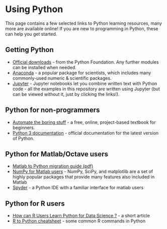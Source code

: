 # Using Python

This page contains a few selected links to Python learning resources, many more are available online!
If you are new to programming in Python, these can help you get started.

## Getting Python

- [Official downloads](https://www.python.org/downloads/) - from the Python Foundation. Any further modules can be installed when needed.
- [Anaconda](https://docs.anaconda.com/anaconda/install/) - a popular package for scientists, which includes many commonly-used numeric & scientific packages.
- [Jupyter](https://jupyter.org/install.html) - Jupyter notebooks let you combine written text with Python code - all the examples in this repository are written using Jupyter (but can be viewed without it, just by clicking the links!).

## Python for non-programmers

- [Automate the boring stuff](https://automatetheboringstuff.com/) - a free, online, project-based textbook for beginners.
- [Python 3 documentation](https://docs.python.org/3/) - official documentation for the latest version of Python.

## Python for Matlab/Octave users

- [Matlab to Python migration guide (pdf)](https://www.enthought.com/wp-content/uploads/Enthought-MATLAB-to-Python-White-Paper.pdf)
- [NumPy for Matlab users](https://numpy.org/devdocs/user/numpy-for-matlab-users.html) - NumPy, SciPy, and matplotlib are a set of highly popular packages that provide many features also included in Matlab
- [Spyder](https://www.spyder-ide.org/) - a Python IDE with a familiar interface for matlab users

## Python for R users

- [How can R Users Learn Python for Data Science ?](https://www.hackerearth.com/blog/developers/how-can-r-users-start-learning-python-for-data-science/) - a short article
- [R to Python cheatsheet](http://mathesaurus.sourceforge.net/r-numpy.html) - some common R commands in Python
